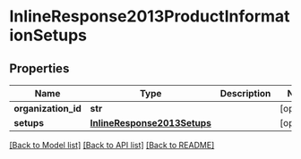 # InlineResponse2013ProductInformationSetups

## Properties
Name | Type | Description | Notes
------------ | ------------- | ------------- | -------------
**organization_id** | **str** |  | [optional] 
**setups** | [**InlineResponse2013Setups**](InlineResponse2013Setups.md) |  | [optional] 

[[Back to Model list]](../README.md#documentation-for-models) [[Back to API list]](../README.md#documentation-for-api-endpoints) [[Back to README]](../README.md)


